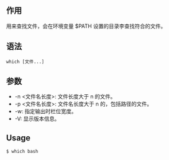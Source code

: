 ## 作用
用来查找文件，会在环境变量 $PATH 设置的目录李查找符合的文件。

## 语法

```
which [文件...]
```

## 参数

+ -n <文件名长度>: 文件长度大于 n 的文件。
+ -p <文件名长度>: 文件名长度大于 n 的，包括路径的文件。
+ -w: 指定输出时栏位宽度。
+ -V: 显示版本信息。

## Usage

```
$ which bash
```